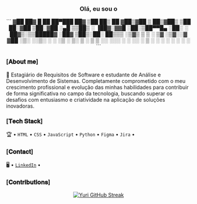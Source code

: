 <div align="center">
<h3>Olá, eu sou o</h3>
```
▓██   ██▓ █    ██  ██▀███   ██▓
 ▒██  ██▒ ██  ▓██▒▓██ ▒ ██▒▓██▒
  ▒██ ██░▓██  ▒██░▓██ ░▄█ ▒▒██▒
  ░ ▐██▓░▓▓█  ░██░▒██▀▀█▄  ░██░
  ░ ██▓▒░▒▒█████▓ ░██▓ ▒██▒░██░
   ██▒▒▒ ░▒▓▒ ▒ ▒ ░ ▒▓ ░▒▓░░▓  
 ▓██ ░▒░ ░░▒░ ░ ░   ░▒ ░ ▒░ ▒ ░
 ▒ ▒ ░░   ░░░ ░ ░   ░░   ░  ▒ ░
 ░ ░        ░        ░      ░  
 ░ ░                           
```
</div>

### [𝐀𝐛𝐨𝐮𝐭 𝐦𝐞]

🚀 Estagiário de Requisitos de Software e estudante de Análise e Desenvolvimento de Sistemas. Completamente comprometido com o meu crescimento profissional e evolução das minhas habilidades para contribuir de forma significativa no campo da tecnologia, buscando superar os desafios com entusiasmo e criatividade na aplicação de soluções inovadoras.

### [𝐓𝐞𝐜𝐡 𝐒𝐭𝐚𝐜𝐤]

🏆 • `HTML` • `CSS` • `JavaScript` • `Python` • `Figma` • `Jira` • 

### [𝐂𝐨𝐧𝐭𝐚𝐜𝐭]

🖥️ • [`LinkedIn`](https://www.linkedin.com/in/yurialvs/) •

### [𝐂𝐨𝐧𝐭𝐫𝐢𝐛𝐮𝐭𝐢𝐨𝐧𝐬]

<div align="center">

[![Yuri GitHub Streak](https://streak-stats.demolab.com?user=yurialvs&theme=transparent&locale=pt_BR&card_width=500)](https://git.io/streak-stats)
</div>
